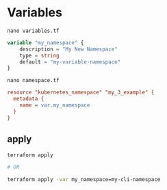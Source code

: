 # Variables
`nano variables.tf`
```tf
variable "my_namespace" { 
    description = "My New Namespace"  
    type = string  
    default = "my-variable-namespace"
}
```


`nano namespace.tf`
```ini
resource "kubernetes_namespace" "my_3_example" {
  metadata {
    name = var.my_namespace
  }
}
```


## apply
```bash
terraform apply

# OR

terraform apply -var my_namespace=my-cli-namespace
```
